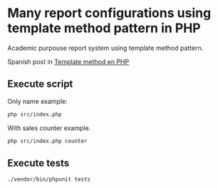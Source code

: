 # Many report configurations using template method pattern in PHP

Academic purpouse report system using template method pattern.

Spanish post in [Template method en PHP](https://chuano.dev/template-method-pattern-in-php/)

## Execute script

Only name example:
```bash
php src/index.php
```

With sales counter example.
```bash
php src/index.php counter
```

## Execute tests

```bash
./vendor/bin/phpunit tests
```

